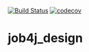 [![Build Status](https://travis-ci.org/mankokolya/job4j_design.svg?branch=master)](https://travis-ci.org/mankokolya/job4j_design)
[![codecov](https://codecov.io/gh/mankokolya/job4j_design/branch/master/graph/badge.svg)](https://codecov.io/gh/mankokolya/job4j_design)
# job4j_design
